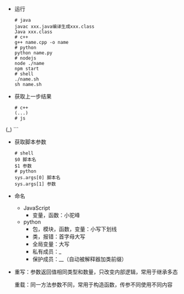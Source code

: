 *   运行

    ```shell
    # java
    javac xxx.java编译生成xxx.class
    Java xxx.class
    # c++
    g++ name.cpp -o name
    # python
    python name.py
    # nodejs
    node ./name
    npm start
    # shell
    ./name.sh
    sh name.sh
    ```

*   获取上一步结果

    ```shell
    # c++ 
    (...)
    # js 
(_)
    ```
    
*   获取脚本参数

    ```shell
    # shell
    $0 脚本名
    $1 参数
    # python
    sys.args[0] 脚本名
    sys.args[1] 参数
    ```

*   命名

    *   JavaScript
        *   变量，函数：小驼峰
    *   python
        *   包，模块，函数，变量：小写下划线
        *   类，报错：首字母大写
        *   全局变量：大写
        *   私有成员：_
        *   保护成员：__（自动被解释器加类前缀）

*   重写：参数返回值相同类型和数量，只改变内部逻辑，常用于继承多态

    重载：同一方法参数不同，常用于构造函数，传参不同使用不同内容
